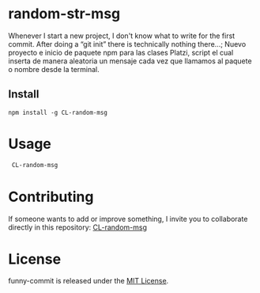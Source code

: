 # random-str-msg

Whenever I start a new project, I don't know what to write for the first commit. After doing a “git init” there is technically nothing there...; Nuevo proyecto e inicio de paquete npm para las clases Platzi, script el cual inserta de manera aleatoria un mensaje cada vez que llamamos al paquete o nombre desde la terminal.

## Install

```npm
npm install -g CL-random-msg
```

# Usage

```bash
 CL-random-msg
```

# Contributing

If someone wants to add or improve something, I invite you to collaborate directly in this repository: [CL-random-msg](https://github.com/JonnyZam/CL-random-msg)

# License

funny-commit is released under the [MIT License](https://opensource.org/licenses/MIT).